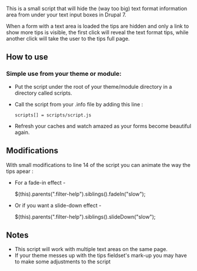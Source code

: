 This is a small script that will hide the (way too big) text format information area 
from under your text input boxes in Drupal 7.

When a form with a text area is loaded the tips are hidden and only a link to show 
more tips is visible, the first click will reveal the text format tips, while another
click will take the user to the tips full page. 

## How to use
### Simple use from your theme or module:
* Put the script under the root of your theme/module directory in a directory called scripts.
* Call the script from your .info file by adding this line :
      
      scripts[] = scripts/script.js
      
* Refresh your caches and watch amazed as your forms become beautiful again.

## Modifications
With small modifications to line 14 of the script you can animate the way the tips apear :

* For a fade-in effect -

    $(this).parents(".filter-help").siblings().fadeIn("slow");
    
* Or if you want a slide-down effect -
 
    $(this).parents(".filter-help").siblings().slideDown("slow");

## Notes
* This script will work with multiple text areas on the same page.
* If your theme messes up with the tips fieldset's mark-up you may have to make some 
  adjustments to the script
